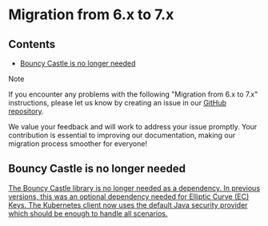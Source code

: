 # Migration from 6.x to 7.x

## Contents
- [Bouncy Castle is no longer needed](#bouncy-castle)


> [!NOTE]
> If you encounter any problems with the following "Migration from 6.x to 7.x" instructions, please let us know by creating an issue in our [GitHub repository](https://github.com/fabric8io/kubernetes-client/issues).
>
> We value your feedback and will work to address your issue promptly.
> Your contribution is essential to improving our documentation, making our migration process smoother for everyone!


## Bouncy Castle is no longer needed <a href="#bouncy-castle" id="bouncy-castle"/>

The Bouncy Castle library is no longer needed as a dependency.
In previous versions, this was an optional dependency needed for Elliptic Curve (EC) Keys.
The Kubernetes client now uses the default Java security provider which should be enough to handle all scenarios.
